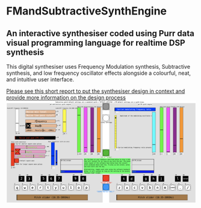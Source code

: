 # FMandSubtractiveSynthEngine
## An interactive synthesiser coded using Purr data visual programming language for realtime DSP synthesis

This digital synthesiser uses Frequency Modulation synthesis, Subtractive synthesis, and low frequency oscillator effects alongside a colourful, neat, and intuitive user interface.

[Please see this short report to put the synthesiser design in context and provide more information on the design process](Audio%20tech%20assignment%20writeup%20Aidan%20Bennett.pdf)
![Interface image](Main_interface.png)
